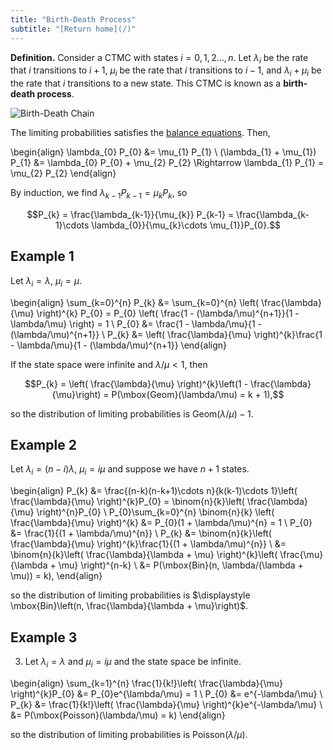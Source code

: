 ```yaml
---
title: "Birth-Death Process"
subtitle: "[Return home](/)"
---
```


**Definition.** Consider a CTMC with states $i=0,1,2\ldots,n$.
Let $\lambda_{i}$ be the rate that $i$ transitions to $i+1$,
$\mu_{i}$ be the rate that $i$ transitions to $i-1$,
and $\lambda_{i} + \mu_{i}$ be the rate that $i$ transitions to a new state.
This CTMC is known as a **birth-death process**.

![Birth-Death Chain](/assets/bd_process.svg)

The limiting probabilities satisfies the [balance equations](/content/math303/ctmc.html#limiting-probabilities). Then,

\begin{align}
\lambda_{0} P_{0} &= \mu_{1} P_{1} \\
(\lambda_{1} + \mu_{1}) P_{1} &= \lambda_{0} P_{0} + \mu_{2} P_{2} \Rightarrow \lambda_{1} P_{1} = \mu_{2} P_{2}
\end{align}

By induction, we find $\lambda_{k-1} P_{k-1} = \mu_{k} P_{k}$, so

$$P_{k} = \frac{\lambda_{k-1}}{\mu_{k}} P_{k-1} = \frac{\lambda_{k-1}\cdots \lambda_{0}}{\mu_{k}\cdots \mu_{1}}P_{0}.$$

## Example 1

Let $\lambda_{i} = \lambda$, $\mu_{i} = \mu$.

\begin{align}
\sum_{k=0}^{n} P_{k}
&= \sum_{k=0}^{n} \left( \frac{\lambda}{\mu} \right)^{k} P_{0}
= P_{0} \left( \frac{1 - (\lambda/\mu)^{n+1}}{1 - \lambda/\mu} \right)
= 1 \\
P_{0} &= \frac{1 - \lambda/\mu}{1 - (\lambda/\mu)^{n+1}} \\
P_{k} &= \left( \frac{\lambda}{\mu} \right)^{k}\frac{1 - \lambda/\mu}{1 - (\lambda/\mu)^{n+1}}
\end{align}

If the state space were infinite and $\lambda/\mu < 1$, then

$$P_{k} = \left( \frac{\lambda}{\mu} \right)^{k}\left(1 - \frac{\lambda}{\mu}\right) = P(\mbox{Geom}(\lambda/\mu) = k + 1),$$

so the distribution of limiting probabilities is $\mbox{Geom}(\lambda/\mu) - 1$.

## Example 2

Let $\lambda_{i} = (n-i)\lambda$, $\mu_{i} = i\mu$ and suppose we have $n+1$ states.

\begin{align}
P_{k} &= \frac{(n-k)(n-k+1)\cdots n}{k(k-1)\cdots 1}\left( \frac{\lambda}{\mu} \right)^{k}P_{0}
= \binom{n}{k}\left( \frac{\lambda}{\mu} \right)^{n}P_{0} \\
P_{0}\sum_{k=0}^{n} \binom{n}{k} \left( \frac{\lambda}{\mu} \right)^{k}
&= P_{0}(1 + \lambda/\mu)^{n} = 1 \\
P_{0} &= \frac{1}{(1 + \lambda/\mu)^{n}} \\
P_{k} &= \binom{n}{k}\left( \frac{\lambda}{\mu} \right)^{k}\frac{1}{(1 + \lambda/\mu)^{n}} \\
&= \binom{n}{k}\left( \frac{\lambda}{\lambda + \mu} \right)^{k}\left( \frac{\mu}{\lambda + \mu} \right)^{n-k} \\
&= P(\mbox{Bin}(n, \lambda/(\lambda + \mu)) = k),
\end{align}

so the distribution of limiting probabilities is $\displaystyle \mbox{Bin}\left(n, \frac{\lambda}{\lambda + \mu}\right)$.

## Example 3

3. Let $\lambda_{i} = \lambda$ and $\mu_{i} = i\mu$ and the state space be infinite.

\begin{align}
\sum_{k=1}^{n} \frac{1}{k!}\left( \frac{\lambda}{\mu} \right)^{k}P_{0} &= P_{0}e^{\lambda/\mu} = 1 \\
P_{0} &= e^{-\lambda/\mu} \\
P_{k} &= \frac{1}{k!}\left( \frac{\lambda}{\mu} \right)^{k}e^{-\lambda/\mu} \\
&= P(\mbox{Poisson}(\lambda/\mu) = k)
\end{align}

so the distribution of limiting probabilities is $\displaystyle \mbox{Poisson}(\lambda/\mu)$.
